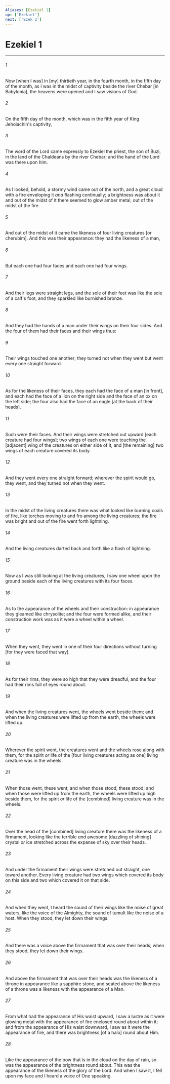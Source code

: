 ```yaml
---
Aliases: [Ezekiel 1]
up: ['Ezekiel']
next: ['Ezek 2']
---
```

# Ezekiel 1

***














###### 1 






Now [when I was] in [my] thirtieth year, in the fourth month, in the fifth day of the month, as I was in the midst of captivity beside the river Chebar [in Babylonia], the heavens were opened and I saw visions of God. 













###### 2 






On the fifth day of the month, which was in the fifth year of King Jehoiachin's captivity, 













###### 3 






The word of the Lord came expressly to Ezekiel the priest, the son of Buzi, in the land of the Chaldeans by the river Chebar; and the hand of the Lord was there upon him. 













###### 4 






As I looked, behold, a stormy wind came out of the north, and a great cloud with a fire enveloping it _and_ flashing continually; a brightness was about it and out of the midst of it there seemed to glow amber metal, out of the midst of the fire. 













###### 5 






And out of the midst of it came the likeness of four living creatures [or cherubim]. And this was their appearance: they had the likeness of a man, 













###### 6 






But each one had four faces and each one had four wings. 













###### 7 






And their legs were straight legs, and the sole of their feet was like the sole of a calf's foot, and they sparkled like burnished bronze. 













###### 8 






And they had the hands of a man under their wings on their four sides. And the four of them had their faces and their wings thus: 













###### 9 






Their wings touched one another; they turned not when they went but went every one straight forward. 













###### 10 






As for the likeness of their faces, they each had the face of a man [in front], and each had the face of a lion on the right side and the face of an ox on the left side; the four also had the face of an eagle [at the back of their heads]. 













###### 11 






Such were their faces. And their wings were stretched out upward [each creature had four wings]; two wings of each one were touching the [adjacent] wing of the creatures on either side of it, and [the remaining] two wings of each creature covered its body. 













###### 12 






And they went every one straight forward; wherever the spirit would go, they went, and they turned not when they went. 













###### 13 






In the midst of the living creatures there was what looked like burning coals of fire, like torches moving to and fro among the living creatures; the fire was bright and out of the fire went forth lightning. 













###### 14 






And the living creatures darted back and forth like a flash of lightning. 













###### 15 






Now as I was still looking at the living creatures, I saw one wheel upon the ground beside each of the living creatures with its four faces. 













###### 16 






As to the appearance of the wheels and their construction: in appearance they gleamed like chrysolite; and the four were formed alike, and their construction work was as it were a wheel within a wheel. 













###### 17 






When they went, they went in one of their four directions without turning [for they were faced that way]. 













###### 18 






As for their rims, they were so high that they were dreadful, and the four had their rims full of eyes round about. 













###### 19 






And when the living creatures went, the wheels went beside them; and when the living creatures were lifted up from the earth, the wheels were lifted up. 













###### 20 






Wherever the spirit went, the creatures went and the wheels rose along with them, for the spirit _or_ life of the [four living creatures acting as one] living creature was in the wheels. 













###### 21 






When those went, these went; and when those stood, these stood; and when those were lifted up from the earth, the wheels were lifted up high beside them, for the spirit _or_ life of the [combined] living creature was in the wheels. 













###### 22 






Over the head of the [combined] living creature there was the likeness of a firmament, looking like the terrible _and_ awesome [dazzling of shining] crystal _or_ ice stretched across the expanse of sky over their heads. 













###### 23 






And under the firmament their wings were stretched out straight, one toward another. Every living creature had two wings which covered its body on this side and two which covered it on that side. 













###### 24 






And when they went, I heard the sound of their wings like the noise of great waters, like the voice of the Almighty, the sound of tumult like the noise of a host. When they stood, they let down their wings. 













###### 25 






And there was a voice above the firmament that was over their heads; when they stood, they let down their wings. 













###### 26 






And above the firmament that was over their heads was the likeness of a throne in appearance like a sapphire stone, and seated above the likeness of a throne was a likeness with the appearance of a Man. 













###### 27 






From what had the appearance of His waist upward, I saw a lustre as it were glowing metal with the appearance of fire enclosed round about within it; and from the appearance of His waist downward, I saw as it were the appearance of fire, and there was brightness [of a halo] round about Him. 













###### 28 






Like the appearance of the bow that is in the cloud on the day of rain, so was the appearance of the brightness round about. This was the appearance of the likeness of the glory of the Lord. And when I saw it, I fell upon my face and I heard a voice of One speaking.
